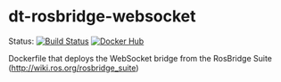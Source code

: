 # dt-rosbridge-websocket

Status:
[![Build Status](http://ec2-18-212-75-62.compute-1.amazonaws.com/job/Docker%20Autobuild%20-%20dt-rosbridge-websocket/badge/icon)](http://ec2-18-212-75-62.compute-1.amazonaws.com/job/Docker%20Autobuild%20-%20dt-rosbridge-websocket/)
[![Docker Hub](https://img.shields.io/docker/pulls/duckietown/dt-rosbridge-websocket.svg)](https://hub.docker.com/r/duckietown/dt-rosbridge-websocket)

Dockerfile that deploys the WebSocket bridge from the RosBridge Suite (http://wiki.ros.org/rosbridge_suite)
